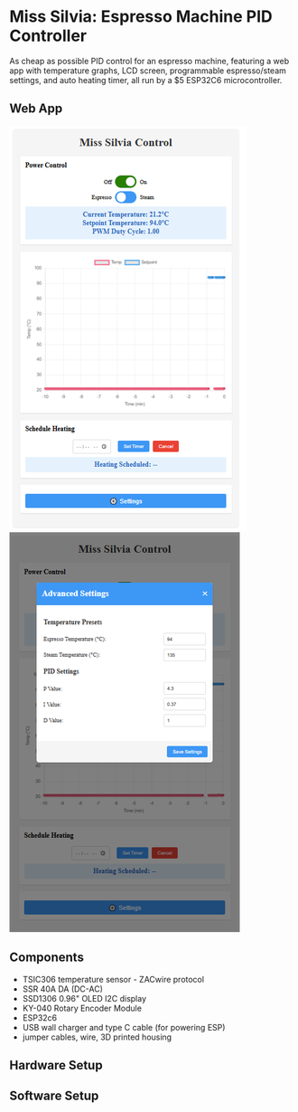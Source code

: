 # Miss Silvia: Espresso Machine PID Controller
As cheap as possible PID control for an espresso machine, featuring a web app with temperature graphs, LCD screen, programmable espresso/steam settings, and auto heating timer, all run by a $5 ESP32C6 microcontroller.

## Web App
![Screenshot of the front page of the web app](/assets/images/web_app.png)
![Screenshot of the settings page of the web app](/assets/images/settings.png)

## Components
- TSIC306 temperature sensor - ZACwire protocol
- SSR 40A DA (DC-AC)
- SSD1306 0.96" OLED I2C display
- KY-040 Rotary Encoder Module
- ESP32c6
- USB wall charger and type C cable (for powering ESP)
- jumper cables, wire, 3D printed housing

## Hardware Setup

## Software Setup

